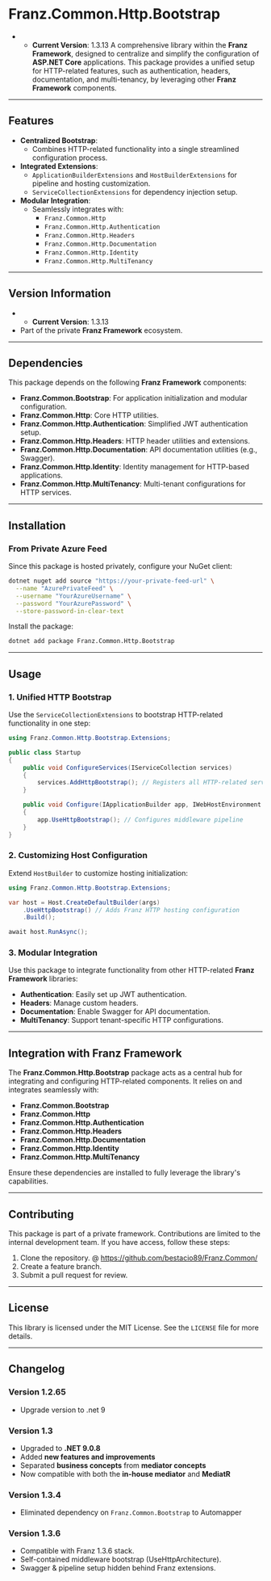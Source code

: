﻿# **Franz.Common.Http.Bootstrap**
- - **Current Version**: 1.3.13
A comprehensive library within the **Franz Framework**, designed to centralize and simplify the configuration of **ASP.NET Core** applications. This package provides a unified setup for HTTP-related features, such as authentication, headers, documentation, and multi-tenancy, by leveraging other **Franz Framework** components.

---

## **Features**

- **Centralized Bootstrap**:
  - Combines HTTP-related functionality into a single streamlined configuration process.
- **Integrated Extensions**:
  - `ApplicationBuilderExtensions` and `HostBuilderExtensions` for pipeline and hosting customization.
  - `ServiceCollectionExtensions` for dependency injection setup.
- **Modular Integration**:
  - Seamlessly integrates with:
    - `Franz.Common.Http`
    - `Franz.Common.Http.Authentication`
    - `Franz.Common.Http.Headers`
    - `Franz.Common.Http.Documentation`
    - `Franz.Common.Http.Identity`
    - `Franz.Common.Http.MultiTenancy`

---

## **Version Information**

- - **Current Version**: 1.3.13
- Part of the private **Franz Framework** ecosystem.

---

## **Dependencies**

This package depends on the following **Franz Framework** components:
- **Franz.Common.Bootstrap**: For application initialization and modular configuration.
- **Franz.Common.Http**: Core HTTP utilities.
- **Franz.Common.Http.Authentication**: Simplified JWT authentication setup.
- **Franz.Common.Http.Headers**: HTTP header utilities and extensions.
- **Franz.Common.Http.Documentation**: API documentation utilities (e.g., Swagger).
- **Franz.Common.Http.Identity**: Identity management for HTTP-based applications.
- **Franz.Common.Http.MultiTenancy**: Multi-tenant configurations for HTTP services.

---

## **Installation**

### **From Private Azure Feed**
Since this package is hosted privately, configure your NuGet client:

```bash
dotnet nuget add source "https://your-private-feed-url" \
  --name "AzurePrivateFeed" \
  --username "YourAzureUsername" \
  --password "YourAzurePassword" \
  --store-password-in-clear-text
```

Install the package:

```bash
dotnet add package Franz.Common.Http.Bootstrap  
```

---

## **Usage**

### **1. Unified HTTP Bootstrap**

Use the `ServiceCollectionExtensions` to bootstrap HTTP-related functionality in one step:

```csharp
using Franz.Common.Http.Bootstrap.Extensions;

public class Startup
{
    public void ConfigureServices(IServiceCollection services)
    {
        services.AddHttpBootstrap(); // Registers all HTTP-related services
    }

    public void Configure(IApplicationBuilder app, IWebHostEnvironment env)
    {
        app.UseHttpBootstrap(); // Configures middleware pipeline
    }
}
```

### **2. Customizing Host Configuration**

Extend `HostBuilder` to customize hosting initialization:

```csharp
using Franz.Common.Http.Bootstrap.Extensions;

var host = Host.CreateDefaultBuilder(args)
    .UseHttpBootstrap() // Adds Franz HTTP hosting configuration
    .Build();

await host.RunAsync();
```

### **3. Modular Integration**

Use this package to integrate functionality from other HTTP-related **Franz Framework** libraries:
- **Authentication**: Easily set up JWT authentication.
- **Headers**: Manage custom headers.
- **Documentation**: Enable Swagger for API documentation.
- **MultiTenancy**: Support tenant-specific HTTP configurations.

---

## **Integration with Franz Framework**

The **Franz.Common.Http.Bootstrap** package acts as a central hub for integrating and configuring HTTP-related components. It relies on and integrates seamlessly with:
- **Franz.Common.Bootstrap**
- **Franz.Common.Http**
- **Franz.Common.Http.Authentication**
- **Franz.Common.Http.Headers**
- **Franz.Common.Http.Documentation**
- **Franz.Common.Http.Identity**
- **Franz.Common.Http.MultiTenancy**

Ensure these dependencies are installed to fully leverage the library's capabilities.

---

## **Contributing**

This package is part of a private framework. Contributions are limited to the internal development team. If you have access, follow these steps:
1. Clone the repository. @ https://github.com/bestacio89/Franz.Common/
2. Create a feature branch.
3. Submit a pull request for review.

---

## **License**

This library is licensed under the MIT License. See the `LICENSE` file for more details.

---

## **Changelog**

### Version 1.2.65
- Upgrade version to .net 9

### Version 1.3
- Upgraded to **.NET 9.0.8**
- Added **new features and improvements**
- Separated **business concepts** from **mediator concepts**
- Now compatible with both the **in-house mediator** and **MediatR**

### Version 1.3.4
- Eliminated dependency on `Franz.Common.Bootstrap` to Automapper

### Version 1.3.6
- Compatible with Franz 1.3.6 stack.
- Self-contained middleware bootstrap (UseHttpArchitecture).
- Swagger & pipeline setup hidden behind Franz extensions.